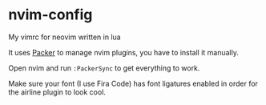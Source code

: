 # nvim-config
My vimrc for neovim written in lua

It uses [Packer](https://github.com/wbthomason/packer.nvim) to manage nvim plugins, you have to install it manually.

Open nvim and run `:PackerSync` to get everything to work.

Make sure your font (I use Fira Code) has font ligatures enabled in order for the airline plugin to look cool.
